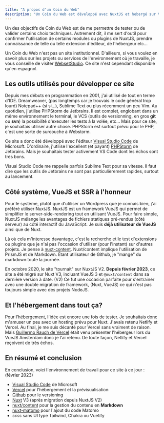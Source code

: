 ```yaml
---
title: "A propos d'un Coin du Web"
description: "Un Coin du Web est développé avec NuxtJS et hebergé sur Vercel."
---
```


Un des objectifs de Coin du Web est de me permettre de tester ou de valider certains choix techniques. Autrement dit, il me sert d'outil pour confirmer l'utilisation de certains modules ou plugins de NuxtJS, prendre connaissance de telle ou telle extension d'éditeur, de l'hébergeur etc...

Un Coin du Web n'est pas un site institutionnel. D'ailleurs, si vous voulez en savoir plus sur les projets ou services de l'environnement où je travaille, je vous conseille de visiter [WebsetStudio](https://www.websetstudio.com/). Ce site n'est cependant disponible qu'en espagnol.

## Les outils utilisés pour développer ce site

Depuis mes débuts en programmation en 2001, j'ai utilisé de tout en terme d'IDE. Dreamweaver, (pas longtemps car je trouvais le code général trop lourd) Notepad++ (si si...), Sublime Text ou plus récemment un peu Vim. Au quotidien, j'utilise PHPStorm de Jetbrains. Il est complet, englobant dans un même environnement le terminal, le VCS (outils de versionning, en gros **git** ou **svn**) la possibilité d'executer les tests à la volée, etc... Mais pour ce site, je souhaitais utiliser autre chose. PHPStorm est surtout prévu pour le PHP, c'est une sorte de surcouche à Webstorm.

Ce site a donc été développé avec l'éditeur [Visual Studio Code](https://code.visualstudio.com/) de Microsoft. D'ordinaire, j'utilise l'excellent (et payant) [PHPStorm](https://www.jetbrains.com/phpstorm) de Jetbrains. Mais je souhaitais tester activement VS Code dont les échos sont très bons.

Visual Studio Code me rappelle parfois Sublime Text pour sa vitesse. Il faut dire que les outils de Jetbrains ne sont pas particulièrement rapides, surtout au lancement.

## Côté système, VueJS et SSR à l'honneur

Pour le système, plutôt que d'utiliser un Wordpress que je connais bien, j'ai préféré utiliser NuxtJS. NuxtJS est un framework VueJS qui permet de simplifier le server-side-rendering tout en utilisant VueJS. Pour faire simple, NuxtJS mélange les avantages de fichiers statiques pré-rendus (côté serveur) au côté interactif du JavaScript. Je suis **déjà utilisateur de VueJS** ainsi que de Nuxt.

<!-- <img src="@/static/img/vue-logo.png" alt="VueJS logo"> -->

Là où cela m'interesse davantage, c'est la recherche et le test d'extensions ou plugins que je n'ai pas l'occasion d'utiliser (pour l'instant) sur d'autres projets. Je pense à [nuxt-content](https://content.nuxtjs.org/fr). Nuxt/content implique l'utilisation de PrismJS et de Markdown. Étant utilisateur de Github, je "mange" du markdown toute la journée.

En octobre 2020, le site "tournait" sur NuxtJS V2. **Depuis février 2023**, ce site a été migré sur Nuxt V3, incluant VueJS 3 et `@nuxt/content` dans sa dernière version à date. (V2) Ce fut une occasion parfaite pour s'entrainer avec une double migration de framework, (Nuxt, VueJS) ce qui n'est pas toujours simple avec des projets NodeJS.

## Et l'hébergement dans tout ça?

Pour l'hébergement, l'idée est encore une fois de tester. Je souhaitais donc m'amuser un peu avec un hosting prévu pour Nuxt. J'avais retenu Netlify et Vercel. Au final, je me suis décanté pour Vercel sans vraiment de raison. Mais [Guillermo Rauch de Vercel](https://twitter.com/rauchg) était venu présenter l'hébergeur lors du VueJS Amsterdam donc je l'ai retenu. De toute façon, Netlify et Vercel reçoivent de très échos.

## En résumé et conclusion

En conclusion, voici l'environnement de travail pour ce site à ce jour : (février 2023) 

* [Visual Studio Code](https://code.visualstudio.com/) de Microsoft
* [Vercel](https://vercel.com/) pour l'hébergement et la prévisualisation
* [Github](https://github.com/) pour le versioning
* [Nuxt](https://nuxtjs.org/) V3 (après migration depuis NuxtJS V2)
* [nuxt/content](https://content.nuxtjs.org/fr) pour la gestion du contenu en **Markdown**
* [nuxt-matomo](https://github.com/pimlie/nuxt-matomo) pour l'ajout du code Matomo
* _scss_ sans UI type Tailwind, Chakra ou Vuetify
